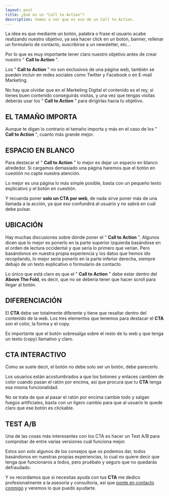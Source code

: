```yaml
---
layout: post
title: ¿Qué es un "Call to Action"?
description: Vamos a ver que es eso de un Call to Action.
---
```


La idea es que mediante un botón, palabra o frase el usuario acabe realizando nuestro objetivo, ya sea hacer click en un botón, banner, rellenar un formulario de contacto, suscribirse a un newsletter, etc...

Por lo que es muy importante tener claro nuestro objetivo antes de crear nuestro " **Call to Action** ".

Los " **Call to Action** " no son exclusivos de una página web, también se pueden incluir en redes sociales como Twitter y Facebook o en E-mail Marketing.

No hay que olvidar que en el Marketing Digital el contenido es el rey, si tienes buen contenido conseguirás visitas, y una vez que tengas visitas deberás usar los " **Call to Action** " para dirigirlas hacia tu objetivo.

## EL TAMAÑO IMPORTA

Aunque te digan lo contrario el tamaño importa y más en el caso de los " **Call to Action** ", cuanto más grande mejor.

## ESPACIO EN BLANCO

Para destacar el " **Call to Action** " lo mejor es dejar un espacio en blanco alrededor. Si cargamos demasiado una página haremos que el botón en cuestión no capte nuestra atención.

Lo mejor es una página lo más simple posible, basta con un pequeño texto explicativo y el botón en cuestión.

Y recuerda poner **solo un CTA por web**, de nada sirve poner más de una llamada a la acción, ya que eso confundirá al usuario y no sabrá en cuál debe pulsar.

## UBICACIÓN

Hay muchas discusiones sobre dónde poner el " **Call to Action** ". Algunos dicen que lo mejor es ponerlo en la parte superior izquierda basándose en el orden de lectura occidental y que sería lo primero que verían. Pero basándonos en nuestra propia experiencia y los datos que hemos ido recopilando, lo mejor sería ponerlo en la parte inferior derecha, siempre debajo de un texto explicativo o formulario de contacto.

Lo único que está claro es que el " **Call to Action** " debe estar dentro del **Above The Fold**, es decir, que no se debería tener que hacer scroll para llegar al botón.

## DIFERENCIACIÓN

El **CTA** debe ser totalmente diferente y tiene que resaltar dentro del contenido de la web. Los tres elementos que tenemos para destacar el **CTA** son el color, la forma y el copy.

Es importante que el botón sobresalga sobre el resto de tu web y que tenga un texto (copy) llamativo y claro.

## CTA INTERACTIVO

Como se suele decir, el botón no debe solo ser un botón, debe parecerlo.

Los usuarios están acostumbrados a que los botones y enlaces cambien de color cuando pasan el ratón por encima, así que procura que tu **CTA** tenga esa misma funcionalidad.

No se trata de que al pasar el ratón por encima cambie todo y salgan fuegos artificiales, basta con un ligero cambio para que al usuario le quede claro que ese botón es clickable.

## TEST A/B

Una de las cosas más interesantes con los CTA es hacer un Test A/B para comprobar de entre varias versiones cuál funciona mejor.

Estos son solo algunos de los consejos que os podemos dar, todos basándonos en nuestras propias experiencias, lo cual no quiere decir que tenga que funcionaros a todos, pero pruébalo y seguro que no quedarás defraudado.

Y os recordamos que si necesitas ayuda con tus **CTA** me dedico profesionalmente a la asesoría y consultoría, así que [ponte en contacto conmigo](mailto:info@ajra.es) y veremos lo que puedo ayudarte.
